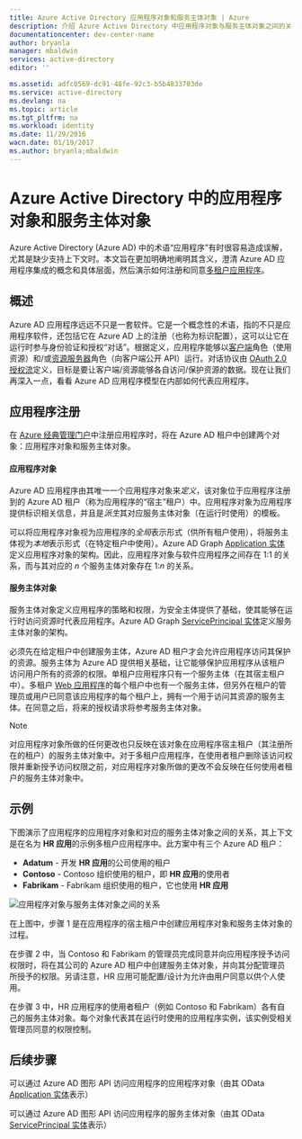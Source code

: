 ```yaml
---
title: Azure Active Directory 应用程序对象和服务主体对象 | Azure
description: 介绍 Azure Active Directory 中应用程序对象与服务主体对象之间的关系
documentationcenter: dev-center-name
author: bryanla
manager: mbaldwin
services: active-directory
editor: ''

ms.assetid: adfc0569-dc91-48fe-92c3-b5b4833703de
ms.service: active-directory
ms.devlang: na
ms.topic: article
ms.tgt_pltfrm: na
ms.workload: identity
ms.date: 11/29/2016
wacn.date: 01/19/2017
ms.author: bryanla;mbaldwin
---
```


# Azure Active Directory 中的应用程序对象和服务主体对象
Azure Active Directory (Azure AD) 中的术语“应用程序”有时很容易造成误解，尤其是缺少支持上下文时。本文旨在更加明确地阐明其含义，澄清 Azure AD 应用程序集成的概念和具体层面，然后演示如何注册和同意[多租户应用程序](./active-directory-dev-glossary.md#multi-tenant-application)。

## 概述
Azure AD 应用程序远远不只是一套软件。它是一个概念性的术语，指的不只是应用程序软件，还包括它在 Azure AD 上的注册（也称为标识配置），这可以让它在运行时参与身份验证和授权“对话”。根据定义，应用程序能够以[客户端](./active-directory-dev-glossary.md#client-application)角色（使用资源）和/或[资源服务器](./active-directory-dev-glossary.md#resource-server)角色（向客户端公开 API）运行。对话协议由 [OAuth 2.0 授权流](./active-directory-dev-glossary.md#authorization-grant)定义，目标是要让客户端/资源能够各自访问/保护资源的数据。现在让我们再深入一点，看看 Azure AD 应用程序模型在内部如何代表应用程序。

## 应用程序注册
在 [Azure 经典管理门户][AZURE-Classic-Portal]中注册应用程序时，将在 Azure AD 租户中创建两个对象：应用程序对象和服务主体对象。

#### 应用程序对象
Azure AD 应用程序由其唯一一个应用程序对象来*定义*，该对象位于应用程序注册到的 Azure AD 租户（称为应用程序的“宿主”租户）中。应用程序对象为应用程序提供标识相关信息，并且是*派生*其对应服务主体对象（在运行时使用）的模板。

可以将应用程序对象视为应用程序的*全局*表示形式（供所有租户使用），将服务主体视为*本地*表示形式（在特定租户中使用）。Azure AD Graph [Application 实体][AAD-Graph-App-Entity]定义应用程序对象的架构。因此，应用程序对象与软件应用程序之间存在 1:1 的关系，而与其对应的 *n* 个服务主体对象存在 1:*n* 的关系。

#### 服务主体对象
服务主体对象定义应用程序的策略和权限，为安全主体提供了基础，使其能够在运行时访问资源时代表应用程序。Azure AD Graph [ServicePrincipal 实体][AAD-Graph-Sp-Entity]定义服务主体对象的架构。

必须先在给定租户中创建服务主体，Azure AD 租户才会允许应用程序访问其保护的资源。服务主体为 Azure AD 提供相关基础，让它能够保护应用程序从该租户访问用户所有的资源的权限。单租户应用程序只有一个服务主体（在其宿主租户中）。多租户 [Web 应用程序](./active-directory-dev-glossary.md#web-client)的每个租户中也有一个服务主体，但另外在租户的管理员或用户已同意该应用程序的每个租户上，拥有一个用于访问其资源的服务主体。在同意之后，将来的授权请求将参考服务主体对象。

> [!NOTE]
> 对应用程序对象所做的任何更改也只反映在该对象在应用程序宿主租户（其注册所在的租户）的服务主体对象中。对于多租户应用程序，在使用者租户删除该访问权限并重新授予访问权限之前，对应用程序对象所做的更改不会反映在任何使用者租户的服务主体对象中。

## 示例
下图演示了应用程序的应用程序对象和对应的服务主体对象之间的关系，其上下文是在名为 **HR 应用**的示例多租户应用程序中。此方案中有三个 Azure AD 租户：

- **Adatum** - 开发 **HR 应用**的公司使用的租户
- **Contoso** - Contoso 组织使用的租户，即 **HR 应用**的使用者
- **Fabrikam** - Fabrikam 组织使用的租户，它也使用 **HR 应用**

![应用程序对象与服务主体对象之间的关系](./media/active-directory-application-objects/application-objects-relationship.png)

在上图中，步骤 1 是在应用程序的宿主租户中创建应用程序对象和服务主体对象的过程。

在步骤 2 中，当 Contoso 和 Fabrikam 的管理员完成同意并向应用程序授予访问权限时，将在其公司的 Azure AD 租户中创建服务主体对象，并向其分配管理员所授予的权限。另请注意，HR 应用可能配置/设计为允许由用户同意以供个人使用。

在步骤 3 中，HR 应用程序的使用者租户（例如 Contoso 和 Fabrikam）各有自己的服务主体对象。每个对象代表其在运行时使用的应用程序实例，该实例受相关管理员同意的权限控制。

## 后续步骤
可以通过 Azure AD 图形 API 访问应用程序的应用程序对象（由其 OData [Application 实体][AAD-Graph-App-Entity]表示）

可以通过 Azure AD 图形 API 访问应用程序的服务主体对象（由其 OData [ServicePrincipal 实体][AAD-Graph-Sp-Entity]表示）

<!--Image references-->

<!--Reference style links -->
[AAD-Graph-App-Entity]: https://msdn.microsoft.com/Library/Azure/Ad/Graph/api/entity-and-complex-type-reference#application-entity
[AAD-Graph-Sp-Entity]: https://msdn.microsoft.com/Library/Azure/Ad/Graph/api/entity-and-complex-type-reference#serviceprincipal-entity
[AZURE-Classic-Portal]: https://manage.windowsazure.cn

<!---HONumber=Mooncake_1226_2016-->